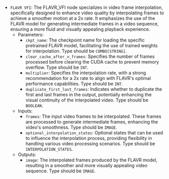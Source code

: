 - `FLAVR VFI`: The FLAVR_VFI node specializes in video frame interpolation, specifically designed to enhance video quality by interpolating frames to achieve a smoother motion at a 2x rate. It emphasizes the use of the FLAVR model for generating intermediate frames in a video sequence, ensuring a more fluid and visually appealing playback experience.
    - Parameters:
        - `ckpt_name`: The checkpoint name for loading the specific pretrained FLAVR model, facilitating the use of trained weights for interpolation. Type should be `COMBO[STRING]`.
        - `clear_cache_after_n_frames`: Specifies the number of frames processed before clearing the CUDA cache to prevent memory overflow. Type should be `INT`.
        - `multiplier`: Specifies the interpolation rate, with a strong recommendation for a 2x rate to align with FLAVR's optimal performance capabilities. Type should be `INT`.
        - `duplicate_first_last_frames`: Indicates whether to duplicate the first and last frames in the output, potentially enhancing the visual continuity of the interpolated video. Type should be `BOOLEAN`.
    - Inputs:
        - `frames`: The input video frames to be interpolated. These frames are processed to generate intermediate frames, enhancing the video's smoothness. Type should be `IMAGE`.
        - `optional_interpolation_states`: Optional states that can be used to influence the interpolation process, providing flexibility in handling various video processing scenarios. Type should be `INTERPOLATION_STATES`.
    - Outputs:
        - `image`: The interpolated frames produced by the FLAVR model, resulting in a smoother and more visually appealing video sequence. Type should be `IMAGE`.

